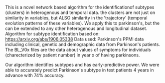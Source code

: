 This is a novel network based algorithm for the identificationof subtypes (clusters) in heterogenous and temporal data. the clusters are not just on similarity in variables, but ALSO similarity in the 'trajectory' (temporal evolution patterns of these variables). We apply this to parkinson's, but the can be extended to any other heterogenous and longitudinal dataset. 
Algorithm for subtype identification based on: https://arxiv.org/abs/1906.05338
Data used: Parkinson's PPMI data including clinical, genetic and demographic data from Parkinson's patients.
The BL_V0x files are the data about values of symptoms for individuals (charecterized by patient number) in year x of having parkinsons.



Our algorithm identifies subtypes and has early-predictive power. We were able to accurately predict Parkinson's subtype in test patients 4 years in advance with 74% accuracy.
